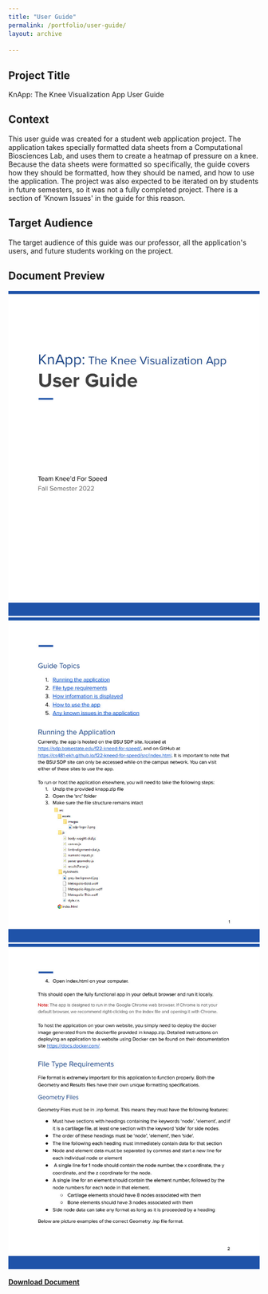 ```yaml
---
title: "User Guide"
permalink: /portfolio/user-guide/
layout: archive

---
```


## Project Title

KnApp: The Knee Visualization App User Guide

## Context
This user guide was created for a student web application project. The application takes specially formatted data sheets from a Computational Biosciences Lab, and uses them to create a heatmap of pressure on a knee. Because the data sheets were formatted so specifically, the guide covers how they should be formatted, how they should be named, and how to use the application. The project was also expected to be iterated on by students in future semesters, so it was not a fully completed project. There is a section of 'Known Issues' in the guide for this reason.

## Target Audience
The target audience of this guide was our professor, all the application's users, and future students working on the project.

## Document Preview
![document preview](/assets/images/user-guide-1.jpg)
![document preview](/assets/images/user-guide-2.jpg)
![document preview](/assets/images/user-guide-3.jpg)

**[Download Document](/assets/documents/UserGuide.pdf)**
